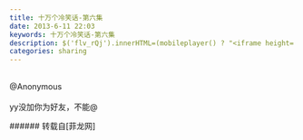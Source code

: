 ```yaml
---
title: 十万个冷笑话-第六集
date: 2013-6-11 22:03
keywords: 十万个冷笑话-第六集
description: $('flv_rQj').innerHTML=(mobileplayer() ? "<iframe height='375' width='500' src='http://www.youtube.com/embed/7XBGEwZRhos' frameborder=0 allowfullscreen></iframe>" : AC_FL_RunContent('width', '500', 'height', '375', 'allowNetworking', 'internal', 'allowScriptAccess', 'never', 'src', 'http://www.youtube.com/v/7XBGEwZRhos&hl=zh_CN&fs=1', 'quality', 'high', 'bgcolor', '#ffffff', 'wmode', 'transparent', 'allowfullscreen', 'true'));@Anonymous yy没加你为好友，不能@
categories: sharing
---
```

<td class="t_f" id="postmessage_2440">

<span id="flv_rQj"></span><script reload="1" type="a250d00c0684ee51d23a740a-text/javascript">$('flv_rQj').innerHTML=(mobileplayer() ? "<iframe height='375' width='500' src='http://www.youtube.com/embed/7XBGEwZRhos' frameborder=0 allowfullscreen></iframe>" : AC_FL_RunContent('width', '500', 'height', '375', 'allowNetworking', 'internal', 'allowScriptAccess', 'never', 'src', 'http://www.youtube.com/v/7XBGEwZRhos&hl=zh_CN&fs=1', 'quality', 'high', 'bgcolor', '#ffffff', 'wmode', 'transparent', 'allowfullscreen', 'true'));</script><br/>
@Anonymous <br/>
<br/>
yy没加你为好友，不能@<br/>
</td>
###### 转载自[菲龙网]